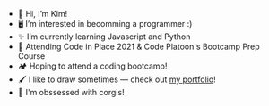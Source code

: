 - 👋 Hi, I’m Kim!
- 🖥️ I’m interested in becomming a programmer :)
- ✨ I’m currently learning Javascript and Python
- 🏡 Attending Code in Place 2021 & Code Platoon's Bootcamp Prep Course
- 🏕️ Hoping to attend a coding bootcamp!
- 🖌️ I like to draw sometimes — check out [my portfolio](https://oba.kim)!
- 💓 I'm obssessed with corgis!

<!---
kimoba/kimoba is a ✨ special ✨ repository because its `README.md` (this file) appears on your GitHub profile.
You can click the Preview link to take a look at your changes.
--->
